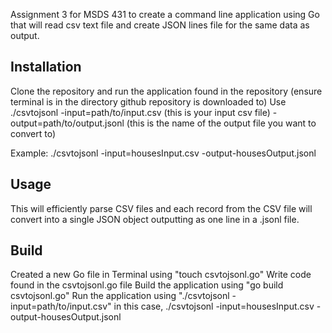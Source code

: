 Assignment 3 for MSDS 431 to create a command line application using Go that will read csv text file and create JSON lines file for the same data as output. 

## Installation

Clone the repository and run the application found in the repository (ensure terminal is in the directory github repository is downloaded to)
Use ./csvtojsonl -input=path/to/input.csv (this is your input csv file) -output=path/to/output.jsonl (this is the name of the output file you want to convert to)

Example:
./csvtojsonl -input=housesInput.csv -output-housesOutput.jsonl

## Usage
This will efficiently parse CSV files and each record from the CSV file will convert into a single JSON object outputting as one line in a .jsonl file. 

## Build
Created a new Go file in Terminal using "touch csvtojsonl.go"
Write code found in the csvtojsonl.go file
Build the application using "go build csvtojsonl.go"
Run the application using "./csvtojsonl -input=path/to/input.csv"
in this case, ./csvtojsonl -input=housesInput.csv -output-housesOutput.jsonl
